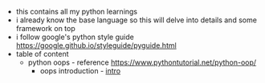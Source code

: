 - this contains all my python learnings
- i already know the base language so this will delve into details and some framework on top
- i follow google's python style guide https://google.github.io/styleguide/pyguide.html
- table of content
  - python oops - reference https://www.pythontutorial.net/python-oop/
    - oops introduction - [intro](./oops/class.py)